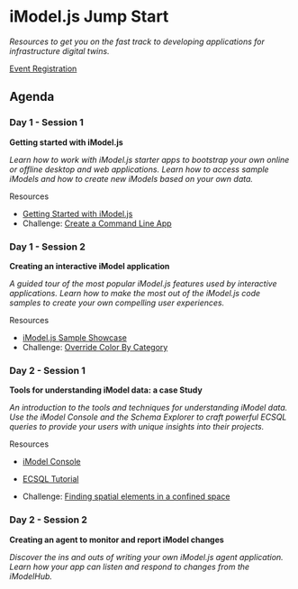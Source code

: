 # iModel.js Jump Start

*Resources to get you on the fast track to developing applications for infrastructure digital twins.*

[Event Registration](https://event.on24.com/wcc/r/2420553/611791C89EA3F242BDD030DE3F88812B/1140911)

## Agenda

### Day 1 - Session 1

**Getting started with iModel.js**

*Learn how to work with iModel.js starter apps to bootstrap your own online or offline desktop and web applications.  Learn how to access sample iModels and how to create new iModels based on your own data.*

Resources

- [Getting Started with iModel.js](https://www.imodeljs.org/getting-started/)
- Challenge: [Create a Command Line App](./challenges/challenge-commandline-app)

### Day 1 - Session 2

**Creating an interactive iModel application**

*A guided tour of the most popular iModel.js features used by interactive applications.  Learn how to make the most out of the iModel.js code samples to create your own compelling user experiences.*

Resources
- [iModel.js Sample Showcase](https://www.imodeljs.org/sample-showcase/)
- Challenge: [Override Color By Category](./challenges/challenge-color-by-category.md) 

### Day 2 - Session 1

**Tools for understanding iModel data: a case Study**

*An introduction to the tools and techniques for understanding iModel data.  Use the iModel Console and the Schema Explorer to craft powerful ECSQL queries to provide your users with unique insights into their projects.*

Resources

- [iModel Console](https://imodelconsole.bentley.com/)
- [ECSQL Tutorial](https://www.imodeljs.org/learning/ecsqltutorial/)

- Challenge: [Finding spatial elements in a confined space](./challenges/challenge-imodel-console.md)

### Day 2 - Session 2

**Creating an agent to monitor and report iModel changes**

*Discover the ins and outs of writing your own iModel.js agent application.  Learn how your app can listen and respond to changes from the iModelHub.*

